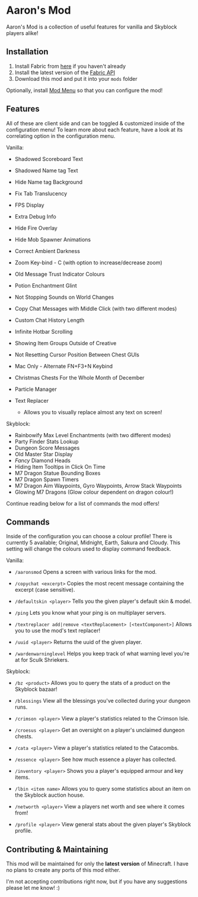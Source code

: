 # Aaron's Mod
Aaron's Mod is a collection of useful features for vanilla and Skyblock players alike!

## Installation
1. Install Fabric from [here](https://fabricmc.net/use/installer/) if you haven't already
2. Install the latest version of the [Fabric API](https://modrinth.com/mod/fabric-api)
3. Download this mod and put it into your `mods` folder

Optionally, install [Mod Menu](https://modrinth.com/mod/modmenu) so that you can configure the mod!

## Features
All of these are client side and can be toggled & customized inside of the configuration menu! To learn more about each feature, have a look at its correlating option in the configuration menu.

Vanilla:

* Shadowed Scoreboard Text
* Shadowed Name tag Text
* Hide Name tag Background
* Fix Tab Translucency
* FPS Display
* Extra Debug Info
* Hide Fire Overlay
* Hide Mob Spawner Animations
* Correct Ambient Darkness
* Zoom Key-bind - C (with option to increase/decrease zoom)
* Old Message Trust Indicator Colours
* Potion Enchantment Glint
* Not Stopping Sounds on World Changes
* Copy Chat Messages with Middle Click (with two different modes)
* Custom Chat History Length
* Infinite Hotbar Scrolling
* Showing Item Groups Outside of Creative
* Not Resetting Cursor Position Between Chest GUIs
* Mac Only - Alternate FN+F3+N Keybind
* Christmas Chests For the Whole Month of December

* Particle Manager
* Text Replacer
    * Allows you to visually replace almost any text on screen!

Skyblock:

* Rainbowify Max Level Enchantments (with two different modes)
* Party Finder Stats Lookup
* Dungeon Score Messages
* Old Master Star Display
* *Fancy* Diamond Heads
* Hiding Item Tooltips in Click On Time
* M7 Dragon Statue Bounding Boxes
* M7 Dragon Spawn Timers
* M7 Dragon Aim Waypoints, Gyro Waypoints, Arrow Stack Waypoints
* Glowing M7 Dragons (Glow colour dependent on dragon colour!)

Continue reading below for a list of commands the mod offers!

## Commands
Inside of  the configuration you can choose a colour profile! There is currently 5 available; Original, Midnight, Earth, Sakura and Cloudy. This setting will change the colours used to display command feedback.

Vanilla:

* `/aaronsmod` Opens a screen with various links for the mod.

* `/copychat <excerpt>` Copies the most recent message containing the excerpt (case sensitive).

* `/defaultskin <player>` Tells you the given player's default skin & model.

* `/ping` Lets you know what your ping is on multiplayer servers.

* `/textreplacer add|remove <textReplacement> [<textComponent>]` Allows you to use the mod's text replacer!

* `/uuid <player>` Returns the uuid of the given player.

* `/wardenwarninglevel` Helps you keep track of what warning level you're at for Sculk Shriekers.

Skyblock:

* `/bz <product>` Allows you to query the stats of a product on the Skyblock bazaar!

* `/blessings` View all the blessings you've collected during your dungeon runs.

* `/crimson <player>` View a player's statistics related to the Crimson Isle.

* `/croesus <player>` Get an oversight on a player's unclaimed dungeon chests.

* `/cata <player>` View a player's statistics related to the Catacombs.

* `/essence <player>` See how much essence a player has collected.

* `/inventory <player>` Shows you a player's equipped armour and key items.

* `/lbin <item name>` Allows you to query some statistics about an item on the Skyblock auction house.

* `/networth <player>` View a players net worth and see where it comes from!

* `/profile <player>` View general stats about the given player's Skyblock profile.

## Contributing & Maintaining
This mod will be maintained for only the **latest version** of Minecraft.  I have no plans to create any ports of this mod either.

I'm not accepting contributions right now, but if you have any suggestions please let me know! :)